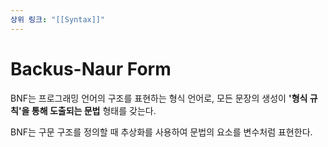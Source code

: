 ```yaml
---
상위 링크: "[[Syntax]]"
---
```

# Backus-Naur Form
BNF는 프로그래밍 언어의 구조를 표현하는 형식 언어로, 모든 문장의 생성이 **'형식 규칙'을 통해 도출되는 문법** 형태를 갖는다.

BNF는 구문 구조를 정의할 때 추상화를 사용하여 문법의 요소를 변수처럼 표현한다. 


